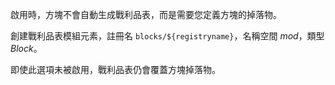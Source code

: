 啟用時，方塊不會自動生成戰利品表，而是需要您定義方塊的掉落物。

創建戰利品表模組元素，註冊名 `blocks/${registryname}`，名稱空間 _mod_，類型 _Block_。

即使此選項未被啟用，戰利品表仍會覆蓋方塊掉落物。